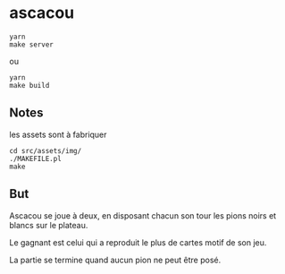 # ascacou

```
yarn
make server
```

ou

```
yarn
make build
```
## Notes

les assets sont à fabriquer

    cd src/assets/img/
    ./MAKEFILE.pl
    make

## But

Ascacou se joue à deux, en disposant chacun son tour les pions noirs et blancs sur le plateau.

Le gagnant est celui qui a reproduit le plus de cartes motif de son jeu.

La partie se termine quand aucun pion ne peut être posé.
